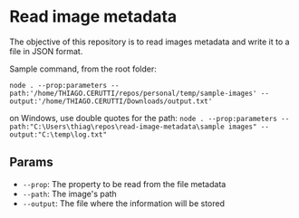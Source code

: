 # Read image metadata

The objective of this repository is to read images metadata and write it to a file in JSON format.

Sample command, from the root folder:

`node . --prop:parameters --path:'/home/THIAGO.CERUTTI/repos/personal/temp/sample-images' --output:'/home/THIAGO.CERUTTI/Downloads/output.txt'`

on Windows, use double quotes for the path:
`node . --prop:parameters --path:"C:\Users\thiag\repos\read-image-metadata\sample images" --output:"C:\temp\log.txt"`

## Params

- `--prop`: The property to be read from the file metadata
- `--path`: The image's path
- `--output`: The file where the information will be stored
